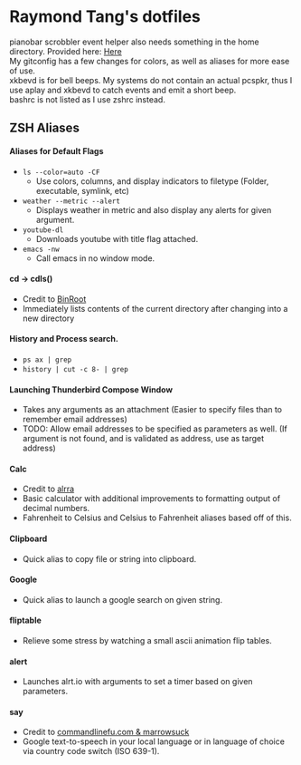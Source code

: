 Raymond Tang's dotfiles
=======================

pianobar scrobbler event helper also needs something in the home directory. Provided here: [Here](https://gist.github.com/Raytray/5021019)  
My gitconfig has a few changes for colors, as well as aliases for more ease of use.  
xkbevd is for bell beeps. My systems do not contain an actual pcspkr, thus I use aplay and xkbevd to catch events and emit a short beep.  
bashrc is not listed as I use zshrc instead.  

## ZSH Aliases

#### Aliases for Default Flags
* ```ls --color=auto -CF```
    * Use colors, columns, and display indicators to filetype (Folder, executable, symlink, etc)
* ```weather --metric --alert```
    * Displays weather in metric and also display any alerts for given argument.
* ```youtube-dl```
    * Downloads youtube with title flag attached.
* ```emacs -nw```
    * Call emacs in no window mode.

#### cd -> cdls()
* Credit to [BinRoot](https://github.com/binroot)
* Immediately lists contents of the current directory after changing into a new directory

#### History and Process search.
* ```ps ax | grep```
* ```history | cut -c 8- | grep```

#### Launching Thunderbird Compose Window
* Takes any arguments as an attachment (Easier to specify files than to remember email addresses)
* TODO: Allow email addresses to be specified as parameters as well. (If argument is not found, and is validated as address, use as target address)

#### Calc
* Credit to [alrra](https://github.com/alrra)
* Basic calculator with additional improvements to formatting output of decimal numbers.
* Fahrenheit to Celsius and Celsius to Fahrenheit aliases based off of this.

#### Clipboard
* Quick alias to copy file or string into clipboard.

#### Google
* Quick alias to launch a google search on given string.

#### fliptable
* Relieve some stress by watching a small ascii animation flip tables.

#### alert
* Launches alrt.io with arguments to set a timer based on given parameters.

#### say
* Credit to [commandlinefu.com & marrowsuck](http://www.commandlinefu.com/commands/view/9629/google-text-to-speech-in-local-language-or-language-of-choice)
* Google text-to-speech in your local language or in language of choice via country code switch (ISO 639-1).

